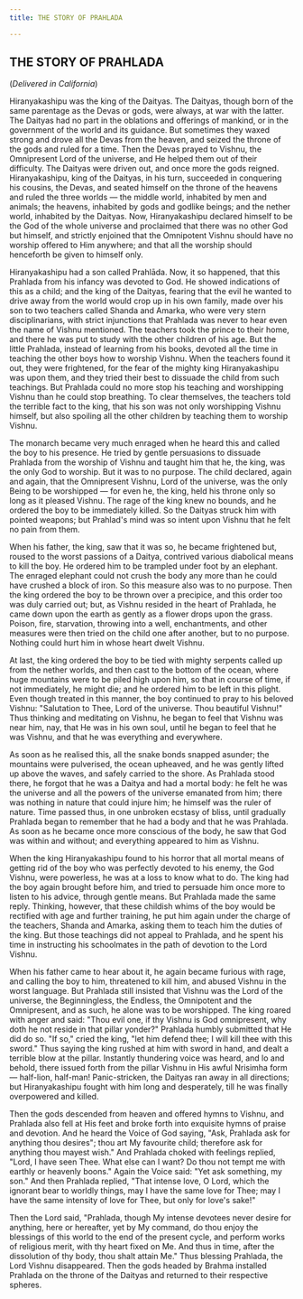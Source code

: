 ```yaml
---
title: THE STORY OF PRAHLADA

---
```





  

## THE STORY OF PRAHLADA

(*Delivered in California*)

Hiranyakashipu was the king of the Daityas. The Daityas, though born of
the same parentage as the Devas or gods, were always, at war with the
latter. The Daityas had no part in the oblations and offerings of
mankind, or in the government of the world and its guidance. But
sometimes they waxed strong and drove all the Devas from the heaven, and
seized the throne of the gods and ruled for a time. Then the Devas
prayed to Vishnu, the Omnipresent Lord of the universe, and He helped
them out of their difficulty. The Daityas were driven out, and once more
the gods reigned. Hiranyakashipu, king of the Daityas, in his turn,
succeeded in conquering his cousins, the Devas, and seated himself on
the throne of the heavens and ruled the three worlds — the middle world,
inhabited by men and animals; the heavens, inhabited by gods and godlike
beings; and the nether world, inhabited by the Daityas. Now,
Hiranyakashipu declared himself to be the God of the whole universe and
proclaimed that there was no other God but himself, and strictly
enjoined that the Omnipotent Vishnu should have no worship offered to
Him anywhere; and that all the worship should henceforth be given to
himself only.

Hiranyakashipu had a son called Prahlāda. Now, it so happened, that this
Prahlada from his infancy was devoted to God. He showed indications of
this as a child; and the king of the Daityas, fearing that the evil he
wanted to drive away from the world would crop up in his own family,
made over his son to two teachers called Shanda and Amarka, who were
very stern disciplinarians, with strict injunctions that Prahlada was
never to hear even the name of Vishnu mentioned. The teachers took the
prince to their home, and there he was put to study with the other
children of his age. But the little Prahlada, instead of learning from
his books, devoted all the time in teaching the other boys how to
worship Vishnu. When the teachers found it out, they were frightened,
for the fear of the mighty king Hiranyakashipu was upon them, and they
tried their best to dissuade the child from such teachings. But Prahlada
could no more stop his teaching and worshipping Vishnu than he could
stop breathing. To clear themselves, the teachers told the terrible fact
to the king, that his son was not only worshipping Vishnu himself, but
also spoiling all the other children by teaching them to worship Vishnu.

The monarch became very much enraged when he heard this and called the
boy to his presence. He tried by gentle persuasions to dissuade Prahlada
from the worship of Vishnu and taught him that he, the king, was the
only God to worship. But it was to no purpose. The child declared, again
and again, that the Omnipresent Vishnu, Lord of the universe, was the
only Being to be worshipped — for even he, the king, held his throne
only so long as it pleased Vishnu. The rage of the king knew no bounds,
and he ordered the boy to be immediately killed. So the Daityas struck
him with pointed weapons; but Prahlad's mind was so intent upon Vishnu
that he felt no pain from them.

When his father, the king, saw that it was so, he became frightened but,
roused to the worst passions of a Daitya, contrived various diabolical
means to kill the boy. He ordered him to be trampled under foot by an
elephant. The enraged elephant could not crush the body any more than he
could have crushed a block of iron. So this measure also was to no
purpose. Then the king ordered the boy to be thrown over a precipice,
and this order too was duly carried out; but, as Vishnu resided in the
heart of Prahlada, he came down upon the earth as gently as a flower
drops upon the grass. Poison, fire, starvation, throwing into a well,
enchantments, and other measures were then tried on the child one after
another, but to no purpose. Nothing could hurt him in whose heart dwelt
Vishnu.

At last, the king ordered the boy to be tied with mighty serpents called
up from the nether worlds, and then cast to the bottom of the ocean,
where huge mountains were to be piled high upon him, so that in course
of time, if not immediately, he might die; and he ordered him to be left
in this plight. Even though treated in this manner, the boy continued to
pray to his beloved Vishnu: "Salutation to Thee, Lord of the universe.
Thou beautiful Vishnu!" Thus thinking and meditating on Vishnu, he began
to feel that Vishnu was near him, nay, that He was in his own soul,
until he began to feel that he was Vishnu, and that he was everything
and everywhere.

As soon as he realised this, all the snake bonds snapped asunder; the
mountains were pulverised, the ocean upheaved, and he was gently lifted
up above the waves, and safely carried to the shore. As Prahlada stood
there, he forgot that he was a Daitya and had a mortal body: he felt he
was the universe and all the powers of the universe emanated from him;
there was nothing in nature that could injure him; he himself was the
ruler of nature. Time passed thus, in one unbroken ecstasy of bliss,
until gradually Prahlada began to remember that he had a body and that
he was Prahlada. As soon as he became once more conscious of the body,
he saw that God was within and without; and everything appeared to him
as Vishnu.

When the king Hiranyakashipu found to his horror that all mortal means
of getting rid of the boy who was perfectly devoted to his enemy, the
God Vishnu, were powerless, he was at a loss to know what to do. The
king had the boy again brought before him, and tried to persuade him
once more to listen to his advice, through gentle means. But Prahlada
made the same reply. Thinking, however, that these childish whims of the
boy would be rectified with age and further training, he put him again
under the charge of the teachers, Shanda and Amarka, asking them to
teach him the duties of the king. But those teachings did not appeal to
Prahlada, and he spent his time in instructing his schoolmates in the
path of devotion to the Lord Vishnu.

When his father came to hear about it, he again became furious with
rage, and calling the boy to him, threatened to kill him, and abused
Vishnu in the worst language. But Prahlada still insisted that Vishnu
was the Lord of the universe, the Beginningless, the Endless, the
Omnipotent and the Omnipresent, and as such, he alone was to be
worshipped. The king roared with anger and said: "Thou evil one, if thy
Vishnu is God omnipresent, why doth he not reside in that pillar
yonder?" Prahlada humbly submitted that He did do so. "If so," cried the
king, "let him defend thee; I will kill thee with this sword." Thus
saying the king rushed at him with sword in hand, and dealt a terrible
blow at the pillar. Instantly thundering voice was heard, and lo and
behold, there issued forth from the pillar Vishnu in His awful Nrisimha
form — half-lion, half-man! Panic-stricken, the Daityas ran away in all
directions; but Hiranyakashipu fought with him long and desperately,
till he was finally overpowered and killed.

Then the gods descended from heaven and offered hymns to Vishnu, and
Prahlada also fell at His feet and broke forth into exquisite hymns of
praise and devotion. And he heard the Voice of God saying, "Ask,
Prahlada ask for anything thou desires"; thou art My favourite child;
therefore ask for anything thou mayest wish." And Prahlada choked with
feelings replied, "Lord, I have seen Thee. What else can I want? Do thou
not tempt me with earthly or heavenly boons." Again the Voice said: "Yet
ask something, my son." And then Prahlada replied, "That intense love, O
Lord, which the ignorant bear to worldly things, may I have the same
love for Thee; may I have the same intensity of love for Thee, but only
for love's sake!"

Then the Lord said, "Prahlada, though My intense devotees never desire
for anything, here or hereafter, yet by My command, do thou enjoy the
blessings of this world to the end of the present cycle, and perform
works of religious merit, with thy heart fixed on Me. And thus in time,
after the dissolution of thy body, thou shalt attain Me." Thus blessing
Prahlada, the Lord Vishnu disappeared. Then the gods headed by Brahma
installed Prahlada on the throne of the Daityas and returned to their
respective spheres.


